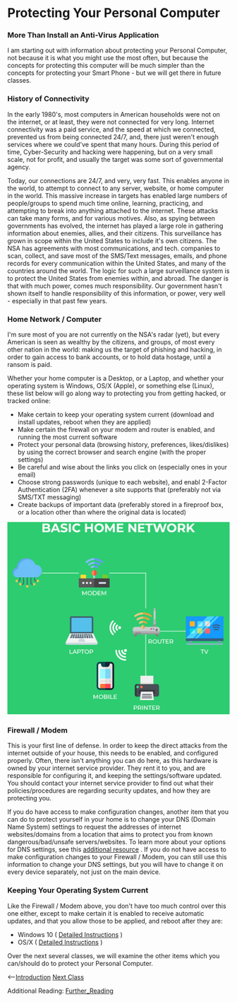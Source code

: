 # Protecting Your Personal Computer

### More Than Install an Anti-Virus Application
I am starting out with information about protecting your Personal Computer, not because it is what you might use the most often, but because the concepts for protecting this computer will be much simpler than the concepts for protecting your Smart Phone - but we will get there in future classes.

### History of Connectivity
In the early 1980's, most computers in American households were not on the internet, or at least, they were not connected for very long.  Internet connectivity was a paid service, and the speed at which we connected, prevented us from being connected 24/7, and, there just weren't enough services where we could've spent that many hours.  During this period of time, Cyber-Security and hacking were happening, but on a very small scale, not for profit, and usually the target was some sort of governmental agency.

Today, our connections are 24/7, and very, very fast.  This enables anyone in the world, to attempt to connect to any server, website, or home computer in the world.  This massive increase in targets has enabled large numbers of people/groups to spend much time online, learning, practicing, and attempting to break into anything attached to the internet.  These attacks can take many forms, and for various motives.  Also, as spying between governments has evolved, the internet has played a large role in gathering information about enemies, allies, and their citizens.  This surveillance has grown in scope within the United States to include it's own citizens.  The NSA has agreements with most communications, and tech. companies to scan, collect, and save most of the SMS/Text messages, emails, and phone records for every communication within the United States, and many of the countries around the world.  The logic for such a large surveillance system is to protect the United States from enemies within, and abroad.  The danger is that with much power, comes much responsibility.  Our government hasn't shown itself to handle responsibility of this information, or power, very well - especially in that past few years.

### Home Network / Computer

I'm sure most of you are not currently on the NSA's radar (yet), but every American is seen as wealthy by the citizens, and groups, of most every other nation in the world: making us the target of phishing and hacking, in order to gain access to bank accounts, or to hold data hostage, until a ransom is paid.

Whether your home computer is a Desktop, or a Laptop, and whether your operating system is Windows, OS/X (Apple), or something else (Linux), these list below will go along way to protecting you from getting hacked, or tracked online:

- Make certain to keep your operating system current (download and install updates, reboot when they are applied)
- Make certain the firewall on your modem and router is enabled, and running the most current software
- Protect your personal data (browsing history, preferences, likes/dislikes) by using the correct browser and search engine (with the proper settings)
- Be careful and wise about the links you click on (especially ones in your email)
- Choose strong passwords (unique to each website), and enabl 2-Factor Authentication (2FA) whenever a site supports that (preferably not via SMS/TXT messaging)
- Create backups of important data (preferably stored in a fireproof box, or a location other than where the original data is located)

![home_network](Basic-Home-Network.jpg)

### Firewall / Modem
This is your first line of defense.  In order to keep the direct attacks from the internet outside of your house, this needs to be enabled, and configured properly.  Often, there isn't anything you can do here, as this hardware is owned by your internet service provider.  They rent it to you, and are responsible for configuring it, and keeping the settings/software updated.  You should contact your internet service provider to find out what their policies/procedures are regarding security updates, and how they are protecting you.

If you do have access to make configuration changes, another item that you can do to protect yourself in your home is to change your DNS (Domain Name System) settings to request the addresses of internet websites/domains from a location that aims to protect you from known dangerous/bad/unsafe servers/websites.  To learn more about your options for DNS settings, see this [additional resource](dns.md) .  If you do not have access to make configuration changes to your Firewall / Modem, you can still use this information to change your DNS settings, but you will have to change it on every device separately, not just on the main device.

### Keeping Your Operating System Current
Like the Firewall / Modem above, you don't have too much control over this one either, except to make certain it is enabled to receive automatic updates, and that you allow those to be applied, and reboot after they are:

- Windows 10 ( [Detailed Instructions](https://www.tech-recipes.com/rx/69127/how-to-turn-on-and-off-automatic-updates-in-windows-10) )
- OS/X ( [Detailed Instructions](https://osxdaily.com/2019/04/11/enable-auto-update-macos-system-software) )

Over the next several classes, we will examine the other items which you can/should do to protect your Personal Computer.

<--[Introduction](../README.md)  [Next Class](../Class2/README.md)

Additional Reading:
[Further_Reading](Further_reading.md)
